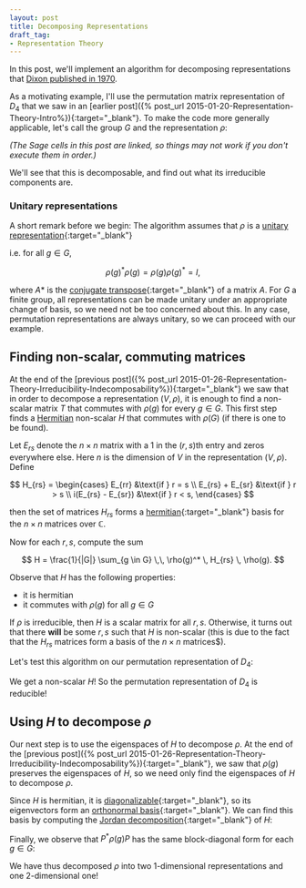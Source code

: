 ```yaml
---
layout: post
title: Decomposing Representations
draft_tag: 
- Representation Theory
---
```


In this post, we'll implement an algorithm for decomposing representations that [Dixon published in 1970](http://www.ams.org/journals/mcom/1970-24-111/S0025-5718-1970-0280611-6/S0025-5718-1970-0280611-6.pdf).

<!--more-->

As a motivating example, I'll use the permutation matrix representation of $D_4$ that we saw in an [earlier post]({% post_url 2015-01-20-Representation-Theory-Intro%}){:target="_blank"}. To make the code more generally applicable, let's call the group $G$ and the representation $\rho$:

*(The Sage cells in this post are linked, so things may not work if you don't execute them in order.)*

<div class="linked">
  <script type="text/x-sage">
G = DihedralGroup(4)

# Defining the permutation representation
def rho(g):
    return g.matrix()

g = G.an_element()
show(rho(g))
  </script>
</div>

We'll see that this is decomposable, and find out what its irreducible components are.

### Unitary representations

A short remark before we begin: The algorithm assumes that $\rho$ is a [unitary representation](http://en.wikipedia.org/wiki/Unitary_representation){:target="_blank"}

i.e. for all $g \in G$,

$$ \rho(g)^* \rho(g) = \rho(g) \rho(g)^* = I,$$

where $A*$ is the [conjugate transpose](http://en.wikipedia.org/wiki/Conjugate_transpose){:target="_blank"} of a matrix $A$. 
For $G$ a finite group, all representations can be made unitary under an appropriate change of basis, so we need not be too concerned about this. In any case, permutation representations are always unitary, so we can proceed with our example.

## Finding non-scalar, commuting matrices

At the end of the [previous post]({% post_url 2015-01-26-Representation-Theory-Irreducibility-Indecomposability%}){:target="_blank"} we saw that in order to decompose a representation $(V,\rho)$, it is enough to find a non-scalar matrix $T$ that commutes with $\rho(g)$ for every $g \in G$.  This first step finds a [Hermitian](http://en.wikipedia.org/wiki/Hermitian_matrix) non-scalar $H$ that commutes with $\rho(G)$ (if there is one to be found).

Let $E_{rs}$ denote the $n \times n$ matrix with a $1$ in the $(r,s)$th entry and zeros everywhere else. Here $n$ is the dimension of $V$ in the representation $(V,\rho)$. Define

$$
H_{rs} = \begin{cases}
E_{rr} &\text{if } r = s \\
E_{rs} + E_{sr} &\text{if } r > s \\
i(E_{rs} - E_{sr}) &\text{if } r < s,
\end{cases}
$$

then the set of matrices $H_{rs}$ forms a [hermitian](http://en.wikipedia.org/wiki/Hermitian_matrix){:target="_blank"} basis for the $n \times n$ matrices over $\mathbb{C}$.

Now for each $r,s$, compute the sum

$$
H = \frac{1}{|G|} \sum_{g \in G} \,\, \rho(g)^* \, H_{rs} \, \rho(g).
$$

Observe that $H$ has the following properties:

- it is hermitian
- it commutes with $\rho(g)$ for all $g \in G$

If $\rho$ is irreducible, then $H$ is a scalar matrix for all $r,s$. Otherwise, it turns out that there **will** be some $r,s$ such that $H$ is non-scalar (this is due to the fact that the $H_{rs}$ matrices form a basis of the $n \times n$ matrices$).

Let's test this algorithm on our permutation representation of $D_4$:

<div class="linked">
  <script type="text/x-sage">
def is_irreducible(rho,G):
  """
  If rho is irreducible, returns (True, I)  where I is the n-by-n identity matrix.
  Otherwise, returns (False, H) where H is a non-scalar matrix that commutes with rho(G).
  """
  # Compute the dimension of the representation
  n = rho(G.identity()).dimensions()[0]
  
  # Run through all r,s = 1,2,...,n
  for r in range(n):
      for s in range(n):
          # Define H_rs
          H_rs = matrix.zero(QQbar,n)
          if r == s:
              H_rs[r,s] = 1
          elif r > s:
              H_rs[r,s] = 1
              H_rs[s,r] = 1
          else: # r < s
              H_rs[r,s] = I
              H_rs[s,r] = -I
          
          # Compute H
          H = sum([rho(g).conjugate_transpose()*H_rs*rho(g) for g in G])/G.cardinality()
          
          # Check if H is scalar
          if H[0,0]*matrix.identity(n) != H:
              return False,H
  
  # If all H are scalar
  return True, matrix.identity(n)

is_irred,H = is_irreducible(rho,G) 

show(is_irred)
show(H)
  </script>
</div>

We get a non-scalar $H$! So the permutation representation of $D_4$ is reducible!

## Using $H$ to decompose $\rho$

Our next step is to use the eigenspaces of $H$ to decompose $\rho$. At the end of the [previous post]({% post_url 2015-01-26-Representation-Theory-Irreducibility-Indecomposability%}){:target="_blank"}, we saw that $\rho(g)$ preserves the eigenspaces of $H$, so we need only find the eigenspaces of $H$ to decompose $\rho$. 

Since $H$ is hermitian, it is [diagonalizable](http://en.wikipedia.org/wiki/Diagonalizable_matrix){:target="_blank"}, so its eigenvectors form an [orthonormal basis](http://en.wikipedia.org/wiki/Orthonormal_basis){:target="_blank"}. We can find this basis by computing the [Jordan decomposition](http://en.wikipedia.org/wiki/Jordan_normal_form){:target="_blank"} of $H$:

<div class="linked">
  <script type="text/x-sage">
# Compute J,P such that H = PJP^(-1)
J,P = H.jordan_form(QQbar,transformation=True)

# Normalize P
P = matrix(QQbar, [v/v.norm() for v in P.columns()])

show(P)
  </script>
</div>

Finally, we observe that $P^* \rho(g) P$ has the same block-diagonal form for each $g \in G$:

<div class="linked">
  <script type="text/x-sage">
# Compute block subdivisions (just for aesthetics)
edges = []
for g in G:
    edges += (P.conjugate_transpose()*rho(g)*P).nonzero_positions()
graph = Graph(edges)
graph.remove_loops()
graph.remove_multiple_edges()
subrep_indices = graph.connected_components()
subdivisions = graph.vertices()[1:]
for l in subrep_indices:
    for i in l[1:]:
        subdivisions.remove(i)
      
# Display rho in block-diagonal form
for g in G:
    M = P.inverse()*rho(g)*P
    M.subdivide(subdivisions, subdivisions)
    show(M)
  </script>
</div>

We have thus decomposed $\rho$ into two 1-dimensional representations and one 2-dimensional one! 











